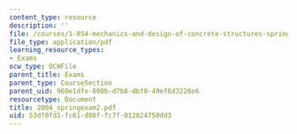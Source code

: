 ```yaml
---
content_type: resource
description: ''
file: /courses/1-054-mechanics-and-design-of-concrete-structures-spring-2004/53df0fd1fc61d80ffc7f012824750dd3_2004_springexam2.pdf
file_type: application/pdf
learning_resource_types:
- Exams
ocw_type: OCWFile
parent_title: Exams
parent_type: CourseSection
parent_uid: 960e1dfe-808b-d7b8-dbf0-49ef6d3226e6
resourcetype: Document
title: 2004_springexam2.pdf
uid: 53df0fd1-fc61-d80f-fc7f-012824750dd3
---
```

